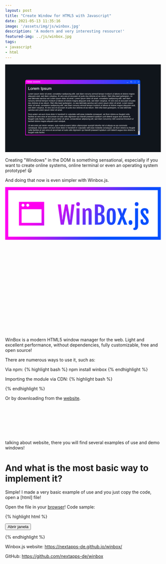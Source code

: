 ```yaml
---
layout: post
title: "Create Window for HTML5 with Javascript"
date: 2021-05-13 11:35:16
image: '/assets/img/js/winbox.jpg'
description: 'A modern and very interesting resource!'
featured-img: ../js/winbox.jpg
tags:
- javascript
- html
---
```


![Create Window for HTML5 with Javascript](/assets/img/js/winbox.jpg)

Creating "Windows" in the DOM is something sensational, especially if you want to create online systems, online terminal or even an operating system prototype! 😃

And doing that now is even simpler with Winbox.js.

![Winbox.js](/assets/img/js/winbox.png)

<!-- QUADRADO -->
<script async src="//pagead2.googlesyndication.com/pagead/js/adsbygoogle.js"></script>
<ins class="adsbygoogle"
style="display:inline-block;width:336px;height:280px"
data-ad-client="ca-pub-2838251107855362"
data-ad-slot="5351066970"></ins>
<script>
(adsbygoogle = window.adsbygoogle || []).push({});
</script>

WinBox is a modern HTML5 window manager for the web. Light and excellent performance, without dependencies, fully customizable, free and open source!

There are numerous ways to use it, such as:

Via npm:
{% highlight bash %}
npm install winbox
{% endhighlight %}

Importing the module via CDN:
{% highlight bash %}
<script type="module">
  import WinBox from "https://unpkg.com/winbox@0.1.8/src/js/winbox.js";
</script>
{% endhighlight %}

Or by downloading from the [website](https://nextapps-de.github.io/winbox/).

<!-- LISTA MIN -->
<script async src="//pagead2.googlesyndication.com/pagead/js/adsbygoogle.js"></script>
<ins class="adsbygoogle"
style="display:inline-block;width:730px;height:95px"
data-ad-client="ca-pub-2838251107855362"
data-ad-slot="5351066970"></ins>
<script>
(adsbygoogle = window.adsbygoogle || []).push({});
</script>

talking about website, there you will find several examples of use and demo windows!

# And what is the most basic way to implement it?

Simple! I made a very basic example of use and you just copy the code, open a [html] file!

Open the file in your [browser](https://en.terminalroot.com.br/list-with-30-browsers-for-linux/)!
Code sample:

<!-- RETANGULO LARGO 2 -->
<script async src="//pagead2.googlesyndication.com/pagead/js/adsbygoogle.js"></script>
<ins class="adsbygoogle"
style="display:block; text-align:center;"
data-ad-layout="in-article"
data-ad-format="fluid"
data-ad-client="ca-pub-2838251107855362"
data-ad-slot="8549252987"></ins>
<script>
(adsbygoogle = window.adsbygoogle || []).push({});
</script>

{% highlight html %}
<!DOCTYPE html>
<html lang="en">
<head>
  <meta charset="UTF-8">
  <title>Janelas com Javascript</title>
  <script src="https://rawcdn.githack.com/nextapps-de/winbox/0.1.8/dist/winbox.bundle.js"></script>
<style> #content { display:none; padding: 10px; }</style>
</head>
<body>
 <div id="content">
    <h1>Terminal Root</h1>
    <h3>A little bit about C++, Operating Systems, Programming and Web Development.</h3>
    <p>Consectetur nulla sequi distinctio enim accusantium? Architecto incidunt accusantium aut fugit commodi Autem et saepe aliquid alias hic. Atque in neque tempore animi earum? At maiores ullam quaerat aliquam mollitia</p>
    <p>Elit non vel non quisquam repellendus, consectetur Perspiciatis laboriosam nulla dolor optio vero? Odit placeat nisi pariatur incidunt est Architecto nisi libero sit fugit vitae iusto? Ut quas necessitatibus non</p>
    <h3>Acesse: <a href="https://terminalroot.com.br/">https://terminalroot.com.br/</a></h3>
</div>

<button onclick="OpenWindow()">Abrir janela</button>
<script>

  function OpenWindow(){
    document.getElementById("content").style.display = "block"; 
    var node = document.getElementById("content");

    new WinBox("Mount DOM", {
        mount: node.cloneNode(true)
    });
    document.getElementById("content").style.display = "none"; 
  }

</script>
</body>
</html>
{% endhighlight %}

Winbox.js website: https://nextapps-de.github.io/winbox/

GitHub: https://github.com/nextapps-de/winbox 


